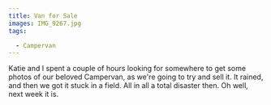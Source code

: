 ```yaml
---
title: Van for Sale
images: IMG_9267.jpg
tags:

  - Campervan
---
```

Katie and I spent a couple of hours looking for somewhere to get some photos of our beloved Campervan, as we're going to try and sell it. It rained, and then we got it stuck in a field. All in all a total disaster then. Oh well, next week it is. 